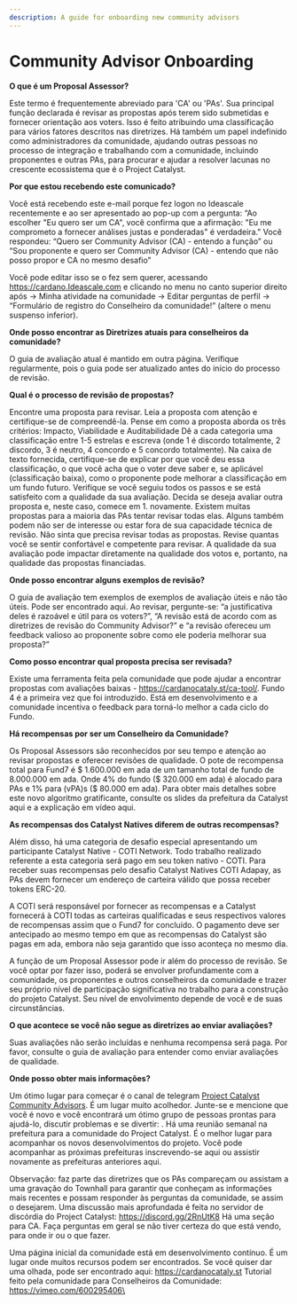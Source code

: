 ```yaml
---
description: A guide for onboarding new community advisors
---
```


# Community Advisor Onboarding

**O que é um Proposal Assessor?**&#x20;

Este termo é frequentemente abreviado para 'CA' ou 'PAs'. Sua principal função declarada é revisar as propostas após terem sido submetidas e fornecer orientação aos voters. Isso é feito atribuindo uma classificação para vários fatores descritos nas diretrizes. Há também um papel indefinido como administradores da comunidade, ajudando outras pessoas no processo de integração e trabalhando com a comunidade, incluindo proponentes e outras PAs, para procurar e ajudar a resolver lacunas no crescente ecossistema que é o Project Catalyst.

**Por que estou recebendo este comunicado?**&#x20;

Você está recebendo este e-mail porque fez logon no Ideascale recentemente e ao ser apresentado ao pop-up com a pergunta: “Ao escolher "Eu quero ser um CA", você confirma que a afirmação: "Eu me comprometo a fornecer análises justas e ponderadas" é verdadeira." Você respondeu: “Quero ser Community Advisor (CA) - entendo a função” ou “Sou proponente e quero ser Community Advisor (CA) - entendo que não posso propor e CA no mesmo desafio”

Você pode editar isso se o fez sem querer, acessando https://cardano.Ideascale.com e clicando no menu no canto superior direito após -> Minha atividade na comunidade -> Editar perguntas de perfil -> “Formulário de registro do Conselheiro da comunidade!” (altere o menu suspenso inferior).

**Onde posso encontrar as Diretrizes atuais para conselheiros da comunidade?**&#x20;

O guia de avaliação atual é mantido em outra página. Verifique regularmente, pois o guia pode ser atualizado antes do início do processo de revisão.

**Qual é o processo de revisão de propostas?**&#x20;

Encontre uma proposta para revisar. Leia a proposta com atenção e certifique-se de compreendê-la. Pense em como a proposta aborda os três critérios: Impacto, Viabilidade e Auditabilidade Dê a cada categoria uma classificação entre 1-5 estrelas e escreva (onde 1 é discordo totalmente, 2 discordo, 3 é neutro, 4 concordo e 5 concordo totalmente). Na caixa de texto fornecida, certifique-se de explicar por que você deu essa classificação, o que você acha que o voter deve saber e, se aplicável (classificação baixa), como o proponente pode melhorar a classificação em um fundo futuro. Verifique se você seguiu todos os passos e se está satisfeito com a qualidade da sua avaliação. Decida se deseja avaliar outra proposta e, neste caso, comece em 1. novamente. Existem muitas propostas para a maioria das PAs tentar revisar todas elas. Alguns também podem não ser de interesse ou estar fora de sua capacidade técnica de revisão. Não sinta que precisa revisar todas as propostas. Revise quantas você se sentir confortável e competente para revisar. A qualidade da sua avaliação pode impactar diretamente na qualidade dos votos e, portanto, na qualidade das propostas financiadas.

**Onde posso encontrar alguns exemplos de revisão?**&#x20;

O guia de avaliação tem exemplos de exemplos de avaliação úteis e não tão úteis. Pode ser encontrado aqui. Ao revisar, pergunte-se: “a justificativa deles é razoável e útil para os voters?”, “A revisão está de acordo com as diretrizes de revisão do Community Advisor?” e “a revisão ofereceu um feedback valioso ao proponente sobre como ele poderia melhorar sua proposta?”

**Como posso encontrar qual proposta precisa ser revisada?**&#x20;

Existe uma ferramenta feita pela comunidade que pode ajudar a encontrar propostas com avaliações baixas - https://cardanocataly.st/ca-tool/. Fundo 4 é a primeira vez que foi introduzido. Está em desenvolvimento e a comunidade incentiva o feedback para torná-lo melhor a cada ciclo do Fundo.

**Há recompensas por ser um Conselheiro da Comunidade?**&#x20;

Os Proposal Assessors são reconhecidos por seu tempo e atenção ao revisar propostas e oferecer revisões de qualidade. O pote de recompensa total para Fund7 é $ 1.600.000 em ada de um tamanho total de fundo de 8.000.000 em ada. Onde 4% do fundo ($ 320.000 em ada) é alocado para PAs e 1% para (vPA)s ($ 80.000 em ada). Para obter mais detalhes sobre este novo algoritmo gratificante, consulte os slides da prefeitura da Catalyst aqui e a explicação em vídeo aqui.

**As recompensas dos Catalyst Natives diferem de outras recompensas?**&#x20;

Além disso, há uma categoria de desafio especial apresentando um participante Catalyst Native - COTI Network. Todo trabalho realizado referente a esta categoria será pago em seu token nativo - COTI. Para receber suas recompensas pelo desafio Catalyst Natives COTI Adapay, as PAs devem fornecer um endereço de carteira válido que possa receber tokens ERC-20.

A COTI será responsável por fornecer as recompensas e a Catalyst fornecerá à COTI todas as carteiras qualificadas e seus respectivos valores de recompensas assim que o Fund7 for concluído. O pagamento deve ser antecipado ao mesmo tempo em que as recompensas do Catalyst são pagas em ada, embora não seja garantido que isso aconteça no mesmo dia.

A função de um Proposal Assessor pode ir além do processo de revisão. Se você optar por fazer isso, poderá se envolver profundamente com a comunidade, os proponentes e outros conselheiros da comunidade e trazer seu próprio nível de participação significativa no trabalho para a construção do projeto Catalyst. Seu nível de envolvimento depende de você e de suas circunstâncias.

**O que acontece se você não segue as diretrizes ao enviar avaliações?**&#x20;

Suas avaliações não serão incluídas e nenhuma recompensa será paga. Por favor, consulte o guia de avaliação para entender como enviar avaliações de qualidade.&#x20;

**Onde posso obter mais informações?**&#x20;

Um ótimo lugar para começar é o canal de telegram [Project Catalyst Community Advisors](https://t.me/CatalystCommunityAdvisors). É um lugar muito acolhedor. Junte-se e mencione que você é novo e você encontrará um ótimo grupo de pessoas prontas para ajudá-lo, discutir problemas e se divertir: . Há uma reunião semanal na prefeitura para a comunidade do Project Catalyst. É o melhor lugar para acompanhar os novos desenvolvimentos do projeto. Você pode acompanhar as próximas prefeituras inscrevendo-se aqui ou assistir novamente as prefeituras anteriores aqui.&#x20;

Observação: faz parte das diretrizes que os PAs compareçam ou assistam a uma gravação do Townhall para garantir que conheçam as informações mais recentes e possam responder às perguntas da comunidade, se assim o desejarem. Uma discussão mais aprofundada é feita no servidor de discórdia do Project Catalyst: https://discord.gg/2RnUtK8 Há uma seção para CA. Faça perguntas em geral se não tiver certeza do que está vendo, para onde ir ou o que fazer.&#x20;

Uma página inicial da comunidade está em desenvolvimento contínuo. É um lugar onde muitos recursos podem ser encontrados. Se você quiser dar uma olhada, pode ser encontrado aqui: https://cardanocataly.st Tutorial feito pela comunidade para Conselheiros da Comunidade: https://vimeo.com/600295406\
